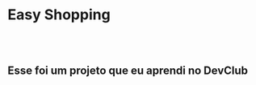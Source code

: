 <h1>Easy Shopping</h1>
<br>
<br>
<h2>Esse foi um projeto que eu aprendi no <a href="https:rodolfomori.com.br>devclub/"> </a>DevClub </h2>
